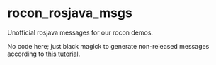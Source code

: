 rocon_rosjava_msgs
==================

Unofficial rosjava messages for our rocon demos.

No code here; just black magick to generate non-released messages according to [this tutorial](http://wiki.ros.org/rosjava/Tutorials/hydro/Unofficial%20Messages).
